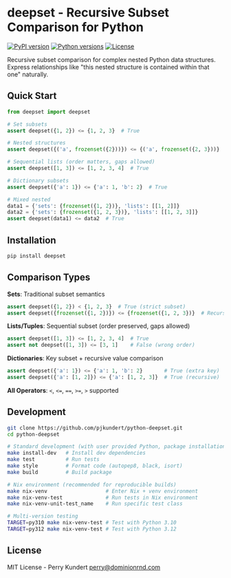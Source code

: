 # deepset - Recursive Subset Comparison for Python

[![PyPI version](https://img.shields.io/pypi/v/deepset.svg)](https://pypi.org/project/deepset/)
[![Python versions](https://img.shields.io/pypi/pyversions/deepset.svg)](https://pypi.org/project/deepset/)
[![License](https://img.shields.io/github/license/pjkundert/python-deepset.svg)](https://github.com/pjkundert/python-deepset/blob/master/LICENSE)

Recursive subset comparison for complex nested Python data structures. Express relationships like "this nested structure is contained within that one" naturally.

## Quick Start

```python
from deepset import deepset

# Set subsets
assert deepset({1, 2}) <= {1, 2, 3}  # True

# Nested structures  
assert deepset({('a', frozenset({2}))}) <= {('a', frozenset({2, 3}))}  # True

# Sequential lists (order matters, gaps allowed)
assert deepset([1, 3]) <= [1, 2, 3, 4]  # True

# Dictionary subsets
assert deepset({'a': 1}) <= {'a': 1, 'b': 2}  # True

# Mixed nested
data1 = {'sets': {frozenset({1, 2})}, 'lists': [[1, 2]]}
data2 = {'sets': {frozenset({1, 2, 3})}, 'lists': [[1, 2, 3]]}
assert deepset(data1) <= data2  # True
```

## Installation

```bash
pip install deepset
```

## Comparison Types

**Sets**: Traditional subset semantics
```python
assert deepset({1, 2}) < {1, 2, 3}  # True (strict subset)
assert deepset({frozenset({1, 2})}) <= {frozenset({1, 2, 3})}  # Recursive
```

**Lists/Tuples**: Sequential subset (order preserved, gaps allowed)
```python
assert deepset([1, 3]) <= [1, 2, 3, 4]  # True
assert not deepset([1, 3]) <= [3, 1]    # False (wrong order)
```

**Dictionaries**: Key subset + recursive value comparison
```python
assert deepset({'a': 1}) <= {'a': 1, 'b': 2}       # True (extra key)
assert deepset({'a': [1, 2]}) <= {'a': [1, 2, 3]}  # True (recursive)
```

**All Operators**: `<`, `<=`, `==`, `>=`, `>` supported

## Development

```bash
git clone https://github.com/pjkundert/python-deepset.git
cd python-deepset

# Standard development (with user provided Python, package installation)
make install-dev   # Install dev dependencies
make test          # Run tests
make style         # Format code (autopep8, black, isort)
make build         # Build package

# Nix environment (recommended for reproducible builds)
make nix-venv                   # Enter Nix + venv environment
make nix-venv-test              # Run tests in Nix environment
make nix-venv-unit-test_name    # Run specific test class

# Multi-version testing
TARGET=py310 make nix-venv-test # Test with Python 3.10
TARGET=py312 make nix-venv-test # Test with Python 3.12
```

## License

MIT License - Perry Kundert <perry@dominionrnd.com>
